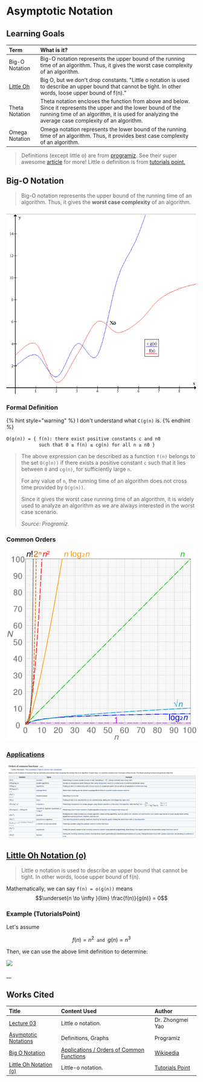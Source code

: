 # Asymptotic Notation

## Learning Goals

| Term | What is it? |
| :--- | :--- |
| Big-O Notation | Big-O notation represents the upper bound of the running time of an algorithm. Thus, it gives the worst case complexity of an algorithm. |
| [Little Oh](https://www.tutorialspoint.com/little-oh-notation-o#:~:text=The%20little%20o%20notation%20is,that%20map%20positive%20real%20numbers.) | Big O, but we don't drop constants. "Little o notation is used to describe an upper bound that cannot be tight. In other words, loose upper bound of f\(n\)." |
| Theta Notation | Theta notation encloses the function from above and below. Since it represents the upper and the lower bound of the running time of an algorithm, it is used for analyzing the average case complexity of an algorithm. |
| Omega Notation | Omega notation represents the lower bound of the running time of an algorithm. Thus, it provides best case complexity of an algorithm. |

> Definitions \(except little o\) are from [programiz](https://www.programiz.com/dsa/asymptotic-notations). See their super awesome [article](https://www.programiz.com/dsa/asymptotic-notations) for more! Little o definition is from [tutorials point.](https://www.tutorialspoint.com/little-oh-notation-o#:~:text=The%20little%20o%20notation%20is,that%20map%20positive%20real%20numbers.)

## Big-O Notation

> Big-O notation represents the upper bound of the running time of an algorithm. Thus, it gives the **worst case complexity** of an algorithm.

### 

![Note: x is the same as n in the below definitions.](../../.gitbook/assets/image%20%2838%29.png)

### Formal Definition

{% hint style="warning" %}
I don't understand what `C(g(n)` is. 
{% endhint %}

```text
O(g(n)) = { f(n): there exist positive constants c and n0
            such that 0 ≤ f(n) ≤ cg(n) for all n ≥ n0 }
```

> The above expression can be described as a function `f(n)` belongs to the set `O(g(n))` if there exists a positive constant `c` such that it lies between `0` and `cg(n)`, for sufficiently large `n`.
>
> For any value of `n`, the running time of an algorithm does not cross time provided by `O(g(n))`.
>
> Since it gives the worst case running time of an algorithm, it is widely used to analyze an algorithm as we are always interested in the worst case scenario.
>
> _Source: Programiz._

### Common Orders

![Source: Wikimedia Commons](../../.gitbook/assets/image%20%2837%29.png)

### [Applications](https://en.wikipedia.org/wiki/Big_O_notation#Orders_of_common_functions)

![](../../.gitbook/assets/image%20%2839%29.png)

## [Little Oh Notation \(o\)](https://www.tutorialspoint.com/little-oh-notation-o#:~:text=The%20little%20o%20notation%20is,that%20map%20positive%20real%20numbers.)

> Little o notation is used to describe an upper bound that cannot be tight. In other words, loose upper bound of f\(n\).

Mathematically, we can say `f(n) = o(g(n))` means $$\underset{n \to \infty }{lim} \frac{f(n)}{g(n)} = 0$$ 

### Example \(TutorialsPoint\)

Let's assume

$$
f(n) = n^2 \texttt{ and } g(n) = n^3
$$

Then, we can use the above limit definition to determine:

![](https://www.tutorialspoint.com/assets/questions/media/26170/formula1.jpg)

\_\_

## Works Cited

| Title | Content Used | Author |
| :--- | :--- | :--- |
| [Lecture 03](lecture-03-asymptotic-notations-part-2.md#little-o) | Little o notation. | Dr. Zhongmei Yao |
| [Asymptotic Notations](https://www.programiz.com/dsa/asymptotic-notations) | Definitions, Graphs | Programiz |
| [Big O Notation](https://en.wikipedia.org/wiki/Big_O_notation) | [Applications / Orders of Common Functions](https://en.wikipedia.org/wiki/Big_O_notation#Orders_of_common_functions) | [Wikipedia](https://en.wikipedia.org/wiki/Big_O_notation#Orders_of_common_functions) |
| [Little Oh Notation \(o\)](https://www.tutorialspoint.com/little-oh-notation-o#:~:text=The%20little%20o%20notation%20is,that%20map%20positive%20real%20numbers.) | Little-o notation. | [Tutorials Point](https://www.tutorialspoint.com/little-oh-notation-o#:~:text=The%20little%20o%20notation%20is,that%20map%20positive%20real%20numbers.) |

